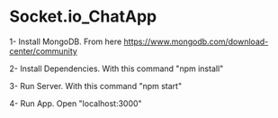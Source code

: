 # Socket.io_ChatApp

1- Install MongoDB. From here https://www.mongodb.com/download-center/community

2- Install Dependencies. With this command "npm install" 

3- Run Server. With this command "npm start"

4- Run App. Open "localhost:3000" 
